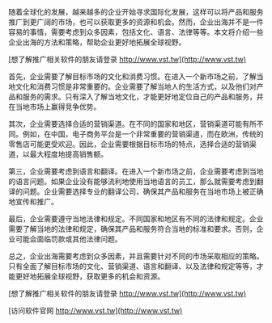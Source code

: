 随着全球化的发展，越来越多的企业开始寻求国际化发展，这样可以将产品和服务推广到更广阔的市场，也可以获取更多的资源和机会。然而，企业出海并不是一件容易的事情，需要考虑到众多因素，包括文化、语言、法律等等。本文将介绍一些企业出海的方法和策略，帮助企业更好地拓展全球视野。

[想了解推广相关软件的朋友请登录 http://www.vst.tw](http://www.vst.tw)

首先，企业需要了解目标市场的文化和消费习惯。在进入一个新市场之前，了解当地文化和消费习惯是非常重要的。企业需要了解当地人的生活方式，以及他们对产品和服务的需求。只有深入了解当地文化，才能更好地定位自己的产品和服务，并在当地市场上赢得竞争优势。

其次，企业需要选择合适的营销渠道。在不同的国家和地区，营销渠道可能有所不同。例如，在中国，电子商务平台是一个非常重要的营销渠道，而在欧洲，传统的零售店可能更受欢迎。因此，企业需要根据目标市场的特点，选择合适的营销渠道，以最大程度地提高销售额。

第三，企业需要考虑到语言和翻译。在进入一个新市场之前，企业需要考虑到当地的语言问题。如果企业没有能够流利地使用当地语言的员工，那么就需要考虑到翻译的问题。企业需要选择专业的翻译公司，确保其产品和服务在当地市场上被正确地宣传和推广。

最后，企业需要遵守当地法律和规定。不同国家和地区有不同的法律和规定。企业需要了解当地的法律和规定，确保其产品和服务符合当地的标准和要求。否则，企业可能会面临罚款或其他法律问题。

总之，企业出海需要考虑到众多因素，并且需要针对不同的市场采取相应的策略。只有全面了解目标市场的文化、营销渠道、语言和翻译、以及法律和规定等等，才能更好地拓展全球视野，获取更多的机会和资源。

[想了解推广相关软件的朋友请登录 http://www.vst.tw](http://www.vst.tw)


[访问软件官网 http://www.vst.tw](http://www.vst.tw)

